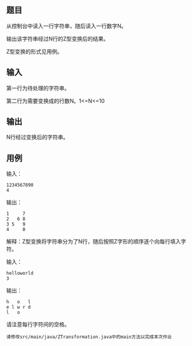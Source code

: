 ## 题目

从控制台中读入一行字符串，随后读入一行数字N。

输出该字符串经过N行的Z型变换后的结果。

Z型变换的形式见用例。

## 输入

第一行为待处理的字符串。

第二行为需要变换成的行数N。1<=N<=10

## 输出

N行经过变换后的字符串。

## 用例

输入：

```
1234567890
4
```

输出：

```
1     7
2   6 8
3 5   9
4     0
```

解释：Z型变换将字符串分为了N行，随后按照Z字形的顺序逐个向每行填入字符。

输入：

```
helloworld
3
```

输出：

```
h   o   l
e l w r d
l   o
```

请注意每行字符间的空格。



```
请修改src/main/java/ZTransformation.java中的main方法以完成本次作业
```

